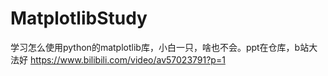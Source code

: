 # MatplotlibStudy
学习怎么使用python的matplotlib库，小白一只，啥也不会。ppt在仓库，b站大法好
https://www.bilibili.com/video/av57023791?p=1
